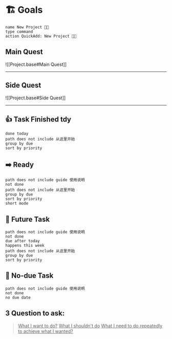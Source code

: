 # 🏗️ Goals
```button
name New Project 👨‍💻
type command
action QuickAdd: New Project 👨‍💻
```
## Main Quest
![[Project.base#Main Quest]]

---
## Side Quest
![[Project.base#Side Quest]]

---
## 👍 Task Finished tdy
```tasks
done today
path does not include 从这里开始
group by due
sort by priority
```
## ➡️ Ready
```tasks
path does not include guide 使用说明
not done
path does not include 从这里开始
group by due
sort by priority
short mode
```
## 🔮 Future Task
```tasks
path does not include guide 使用说明
not done
due after today
happens this week
path does not include 从这里开始
group by due
sort by priority
```
## 💭 No-due Task
```tasks
path does not include guide 使用说明
not done
no due date

```
## 3 Question to ask:
> <u>What I want to do?</u>
> <u>What I shouldn't do</u>
> <u>What I need to do repeatedly to achieve what I wanted?</u>
